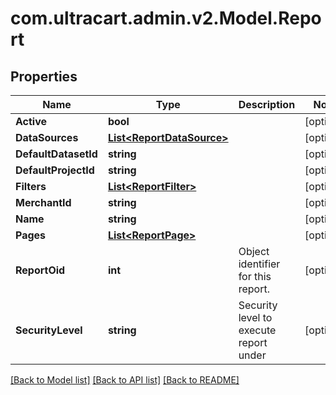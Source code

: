 
# com.ultracart.admin.v2.Model.Report

## Properties

Name | Type | Description | Notes
------------ | ------------- | ------------- | -------------
**Active** | **bool** |  | [optional] 
**DataSources** | [**List&lt;ReportDataSource&gt;**](ReportDataSource.md) |  | [optional] 
**DefaultDatasetId** | **string** |  | [optional] 
**DefaultProjectId** | **string** |  | [optional] 
**Filters** | [**List&lt;ReportFilter&gt;**](ReportFilter.md) |  | [optional] 
**MerchantId** | **string** |  | [optional] 
**Name** | **string** |  | [optional] 
**Pages** | [**List&lt;ReportPage&gt;**](ReportPage.md) |  | [optional] 
**ReportOid** | **int** | Object identifier for this report. | [optional] 
**SecurityLevel** | **string** | Security level to execute report under | [optional] 

[[Back to Model list]](../README.md#documentation-for-models)
[[Back to API list]](../README.md#documentation-for-api-endpoints)
[[Back to README]](../README.md)

